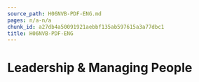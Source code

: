 ```yaml
---
source_path: H06NVB-PDF-ENG.md
pages: n/a-n/a
chunk_id: a27db4a50091921aebbf135ab597615a3a77dbc1
title: H06NVB-PDF-ENG
---
```

# Leadership & Managing People
